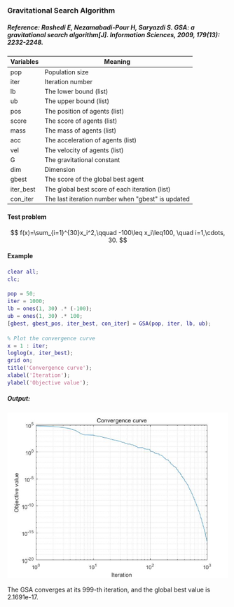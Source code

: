 ### Gravitational Search Algorithm

##### Reference: Rashedi E, Nezamabadi-Pour H, Saryazdi S. GSA: a gravitational search algorithm[J]. Information Sciences, 2009, 179(13): 2232-2248.

| Variables | Meaning                                           |
| --------- | ------------------------------------------------- |
| pop       | Population size                                   |
| iter      | Iteration number                                  |
| lb        | The lower bound (list)                            |
| ub        | The upper bound (list)                            |
| pos       | The position of agents (list)                     |
| score     | The score of agents (list)                        |
| mass      | The mass of agents (list)                         |
| acc       | The acceleration of agents (list)                 |
| vel       | The velocity of agents (list)                     |
| G         | The gravitational constant                        |
| dim       | Dimension                                         |
| gbest     | The score of the global best agent                |
| iter_best | The global best score of each iteration (list)    |
| con_iter  | The last iteration number when "gbest" is updated |

#### Test problem

$$
f(x)=\sum_{i=1}^{30}x_i^2,\qquad -100\leq x_i\leq100, \quad
i=1,\cdots, 30.
$$


#### Example

```matlab
clear all;
clc;

pop = 50;
iter = 1000;
lb = ones(1, 30) .* (-100);
ub = ones(1, 30) .* 100;
[gbest, gbest_pos, iter_best, con_iter] = GSA(pop, iter, lb, ub);

% Plot the convergence curve
x = 1 : iter;
loglog(x, iter_best);
grid on;
title('Convergence curve');
xlabel('Iteration');
ylabel('Objective value');
```

##### Output:

![](https://github.com/Xavier-MaYiMing/Gravitational-Search-Algorithm/blob/main/convergence%20curve.jpg)

The GSA converges at its 999-th iteration, and the global best value is 2.1691e-17.
